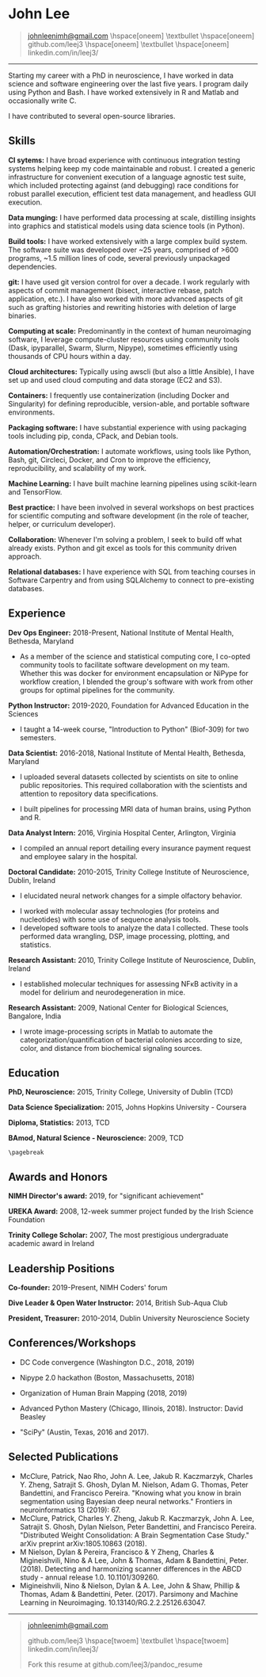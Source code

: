 John Lee
==========

> johnleenimh@gmail.com \hspace[oneem] \textbullet  \hspace[oneem]
github.com/leej3 \hspace[oneem] \textbullet \hspace[oneem] linkedin.com/in/leej3/

---

<!--
Add restful apis to technologies
-->
Starting my career with a PhD in neuroscience, I have worked in data science and software engineering over the last five years. I program daily using Python and Bash.
I  have worked extensively in R and Matlab and occasionally write C.
<!--
Initially focusing mostly on data wrangling and assembling/modifying reproducible-pipelines using pre-existing algorithms/software suites, I have more recently been developing software more formally.
-->
I have contributed to several open-source libraries.

Skills
---

**CI sytems:**
I have broad experience with continuous integration testing systems helping keep my code maintainable and robust.
I created a generic infrastructure for convenient execution  of a language agnostic test suite, which included protecting against (and debugging) race conditions for robust parallel execution, efficient test data management, and headless GUI execution.
<!--
While I have predominantly worked with CircleCI, I have experience with TravisCI, Jenkins, GitlabCI, and TestKraken (to which I have contributed).
-->

**Data munging:**
I have performed data processing at scale, distilling insights into graphics and statistical models using data science tools (in Python).

**Build tools:**
I have worked extensively with a large complex build system.
The software suite was developed over ~25 years, comprised of >600 programs, ~1.5 million lines of code, several previously unpackaged dependencies.
<!--
In addition to modifying the pre-existing Makefile build, I completed pre-existing efforts to port the build to CMake in which I have substantial expertise.
The build now works efficiently across Unix like systems with various compilers and linkers satisfying all target systems of my team.
-->

**git:**
I have used git version control for over a decade.
I work regularly with aspects of commit management (bisect, interactive rebase, patch application, etc.).
I have also worked with more advanced aspects of git such as grafting histories and rewriting histories with deletion of large binaries.

**Computing at scale:**
Predominantly in the context of human neuroimaging software, I leverage compute-cluster resources using community tools (Dask, ipyparallel, Swarm, Slurm, Nipype), sometimes efficiently using thousands of CPU hours within a day.

**Cloud architectures:**
Typically using awscli (but also a little Ansible), I have set up and used cloud computing and data storage (EC2 and S3).

**Containers:**
I frequently use containerization (including Docker and Singularity) for defining reproducible, version-able, and portable software environments.

**Packaging software:**
I have substantial experience with using packaging tools including pip, conda, CPack, and Debian tools.

**Automation/Orchestration:**
I automate workflows, using tools like Python, Bash, git, Circleci, Docker, and Cron to improve the efficiency, reproducibility, and scalability of my work.

**Machine Learning:**
I have built machine learning pipelines using scikit-learn and TensorFlow.

<!--
**Linux:**
I spend my days using Linux. This ranges from servers, clusters, cloud, and containers to my personal laptop and mobile phone (mobian on PinePhone).
-->

**Best practice:**
I have been involved in several workshops on best practices for scientific computing and software development (in the role of teacher, helper, or curriculum developer).

**Collaboration:**
Whenever I'm solving a problem, I seek to build off what already exists.
Python and git excel as tools for this community driven approach.

**Relational databases:** I have experience with SQL from teaching courses in Software Carpentry and from using SQLAlchemy to connect to pre-existing databases.

<!--
**Medicare and insurance claims data:** When working at Virginia Hospital Center, I worked with some records of CPT codes. My experience with this was limited to a couple of months though.

**System administration:**
+Along with a team, I maintain GPU-compute servers (Ubuntu OS) as part of the work at the NIH.
-->

Experience
---
**Dev Ops Engineer:** 2018-Present, National Institute of Mental Health, Bethesda, Maryland

<!--
+ As a member of the science and statistical computing core, I developed a new build system for the team, using CMake for cross-platform compatibility and reducing maintenance effort.
 -->
+ As a member of the science and statistical computing core, I co-opted community tools to facilitate software development on my team.
Whether this was docker for environment encapsulation or NiPype for workflow creation, I blended the group's software with work from other groups for optimal pipelines for the community.

<!--
+ By packaging our code with standard tools, I created a more efficient distribution of releases to our users.
-->
<!--
+ I designed a continuous integration system that greatly reduces developer burden and is built upon widely-used Python tools for testing, data versioning, and neuroimaging analysis.
-->

**Python Instructor:** 2019-2020, Foundation for Advanced Education in the Sciences

+ I taught a 14-week course, "Introduction to Python" (Biof-309) for two semesters.

**Data Scientist:** 2016-2018, National Institute of Mental Health, Bethesda, Maryland

+ I uploaded several datasets collected by scientists on site to online public repositories.
This required collaboration with the scientists and attention to repository data specifications.

+ I built pipelines for processing MRI data of human brains, using Python and R.
<!--
+ By introducing software container technologies to our team, I eased our ability to work reproducibly in different compute contexts, including the NIH compute cluster.
-->

**Data Analyst Intern:** 2016, Virginia Hospital Center, Arlington, Virginia

+ I compiled an annual report detailing every insurance payment request and employee salary in the hospital.

**Doctoral Candidate:** 2010-2015, Trinity College Institute of Neuroscience, Dublin, Ireland

+ I elucidated neural network changes for a simple olfactory behavior.
<!--
+ I automated an experimental setup by way of bespoke electronic components, interfaces to high end research components, programmable logic controllers, an Arduino micro-controller, and electrical systems of my own design
-->
+ I worked with molecular assay technologies (for proteins and nucleotides) with some use of sequence analysis tools.
+ I developed software tools to analyze the data I collected. These tools performed data wrangling, DSP, image processing, plotting, and statistics.

**Research Assistant:** 2010, Trinity College Institute of Neuroscience, Dublin, Ireland

+ I established molecular techniques for assessing NFκB activity in a model for delirium and neurodegeneration in mice.

**Research Assistant:** 2009, National Center for Biological Sciences, Bangalore, India

+  I wrote image-processing scripts in Matlab to automate the categorization/quantification of bacterial colonies according to size, color, and distance from biochemical signaling sources.


Education
---------
**PhD, Neuroscience:** 2015, Trinity College, University of Dublin (TCD)
<!--
 Thesis title: Olfactory Habituation in *Drosophila melanogaster*
-->

**Data Science Specialization:** 2015, Johns Hopkins University - Coursera

**Diploma, Statistics:** 2013, TCD

**BAmod, Natural Science - Neuroscience:** 2009, TCD

```{=context}
\pagebreak
```

Awards and Honors
---
**NIMH Director's award:** 2019, for "significant achievement"

**UREKA Award:** 2008, 12-week summer project funded by the Irish Science Foundation

**Trinity College Scholar:** 2007, The most prestigious undergraduate academic award in Ireland


Leadership Positions
---
**Co-founder:** 2019-Present, NIMH Coders' forum

**Dive Leader & Open Water Instructor:** 2014, British Sub-Aqua Club

**President, Treasurer:** 2010-2014, Dublin University Neuroscience Society

Conferences/Workshops
---
* DC Code convergence (Washington D.C., 2018, 2019)

* Nipype 2.0 hackathon (Boston, Massachusetts, 2018)

* Organization of Human Brain Mapping (2018, 2019)

* Advanced Python Mastery (Chicago, Illinois, 2018). Instructor: David Beasley

* "SciPy"  (Austin, Texas, 2016 and 2017).


Selected Publications
---
* McClure, Patrick, Nao Rho, John A. Lee, Jakub R. Kaczmarzyk, Charles Y. Zheng, Satrajit S. Ghosh, Dylan M. Nielson, Adam G. Thomas, Peter Bandettini, and Francisco Pereira. "Knowing what you know in brain segmentation using Bayesian deep neural networks." Frontiers in neuroinformatics 13 (2019): 67.
* McClure, Patrick, Charles Y. Zheng, Jakub R. Kaczmarzyk, John A. Lee, Satrajit S. Ghosh, Dylan Nielson, Peter Bandettini, and Francisco Pereira. "Distributed Weight Consolidation: A Brain Segmentation Case Study." arXiv preprint arXiv:1805.10863 (2018).
* M Nielson, Dylan & Pereira, Francisco & Y Zheng, Charles & Migineishvili, Nino & A Lee, John & Thomas, Adam & Bandettini, Peter. (2018). Detecting and harmonizing scanner differences in the ABCD study - annual release 1.0. 10.1101/309260.
* Migineishvili, Nino & Nielson, Dylan & A. Lee, John & Shaw, Phillip & Thomas, Adam & Bandettini, Peter. (2017). Parsimony and Machine Learning in Neuroimaging. 10.13140/RG.2.2.25126.63047.
<!--
* Indian brain:https://www.biorxiv.org/content/10.1101/2020.05.08.077172v1
-->


---

> johnleenimh@gmail.com
>
> github.com/leej3 \hspace[twoem] \textbullet \hspace[twoem] linkedin.com/in/leej3/
>
> Fork this resume at github.com/leej3/pandoc_resume

